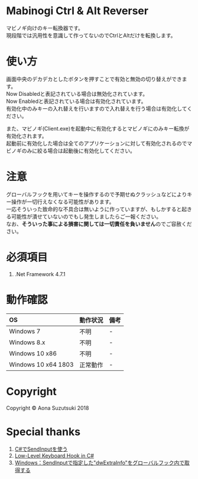 # Mabinogi Ctrl & Alt Reverser
マビノギ向けのキー転換器です。  
現段階では汎用性を意識して作ってないのでCtrlとAltだけを転換します。  

# 使い方
画面中央のデカデカとしたボタンを押すことで有効と無効の切り替えができます。  
Now Disabledと表記されている場合は無効化されています。  
Now Enabledと表記されている場合は有効化されています。  
有効化中のみキーの入れ替えを行いますので入れ替えを行う場合は有効化してください。  

また、マビノギ(Client.exe)を起動中に有効化するとマビノギにのみキー転換が有効化されます。  
起動前に有効化した場合は全てのアプリケーションに対して有効化されるのでマビノギのみに絞る場合は起動後に有効化してください。  

# 注意
グローバルフックを用いてキーを操作するので予期せぬクラッシュなどによりキー操作が一切行えなくなる可能性があります。  
一応そういった致命的な不具合は無いように作っていますが、もしかすると起きる可能性が潰せていないのでもし発生しましたらご一報ください。  
なお、**そういった事による損害に関しては一切責任を負いません**のでご容赦ください。  

# 必須項目
1. .Net Framework 4.7.1

# 動作確認
| OS | 動作状況 | 備考 |
|:---|:---|:---|
|Windows 7 | 不明 | - |
|Windows 8.x | 不明 | - |
|Windows 10 x86 | 不明 | - |
|Windows 10 x64 1803 | 正常動作 | - |

# Copyright
Copyright © Aona Suzutsuki 2018  

# Special thanks
1. [C#でSendInputを使う](https://gist.github.com/romichi/4971512)  
2. [Low-Level Keyboard Hook in C#](https://blogs.msdn.microsoft.com/toub/2006/05/03/low-level-keyboard-hook-in-c/)  
3. [Windows：SendInputで指定した"dwExtraInfo"をグローバルフック内で取得する](http://d.hatena.ne.jp/ken_2501jp/20130406/1365235955)  